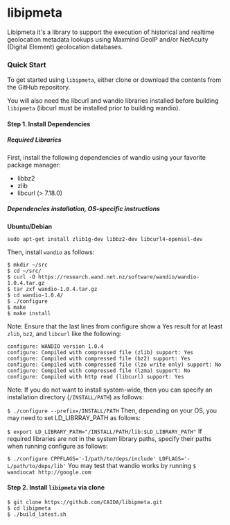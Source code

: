 # libipmeta

Libipmeta it's a library to support the execution of historical and realtime geolocation metadata lookups using Maxmind GeoIP and/or NetAcuity (Digital Element) geolocation databases.

### Quick Start
To get started using `libipmeta`, either clone or download the contents from the GitHub repository.

You will also need the libcurl and wandio libraries installed before building `libipmeta` (libcurl must be installed prior to building wandio).

#### Step 1. Install Dependencies

##### Required Libraries
First, install the following dependencies of wandio using your favorite package manager:

 * libbz2
 * zlib
 * libcurl (> 7.18.0)

##### Dependencies installation, OS-specific instructions
**Ubuntu/Debian**

`sudo apt-get install zlib1g-dev libbz2-dev libcurl4-openssl-dev`

Then, install `wandio` as follows:
```
$ mkdir ~/src
$ cd ~/src/
$ curl -O https://research.wand.net.nz/software/wandio/wandio-1.0.4.tar.gz
$ tar zxf wandio-1.0.4.tar.gz
$ cd wandio-1.0.4/
$ ./configure
$ make
$ make install
```
Note: Ensure that the last lines from configure show a Yes result for at least `zlib`, `bz2`, and `libcurl` like the following:

```
configure: WANDIO version 1.0.4
configure: Compiled with compressed file (zlib) support: Yes
configure: Compiled with compressed file (bz2) support: Yes
configure: Compiled with compressed file (lzo write only) support: No
configure: Compiled with compressed file (lzma) support: No
configure: Compiled with http read (libcurl) support: Yes
```
Note: If you do not want to install system-wide, then you can specify an installation directory (`/INSTALL/PATH`) as follows:

`$ ./configure --prefix=/INSTALL/PATH`
Then, depending on your OS, you may need to set LD_LIBRRAY_PATH as follows:

`$ export LD_LIBRARY_PATH="/INSTALL/PATH/lib:$LD_LIBRARY_PATH"`
If required libraries are not in the system library paths, specify their paths when running configure as follows:

`$ ./configure CPPFLAGS='-I/path/to/deps/include' LDFLAGS='-L/path/to/deps/lib'`
You may test that wandio works by running `$ wandiocat http://google.com`

#### Step 2. Install `libipmeta` via clone

```
$ git clone https://github.com/CAIDA/libipmeta.git
$ cd libipmeta
$ ./build_latest.sh
```
